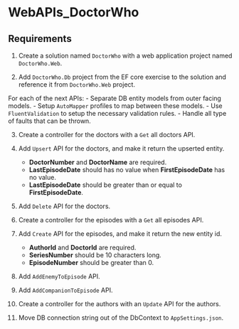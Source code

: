 # WebAPIs_DoctorWho

## Requirements

1. Create a solution named `DoctorWho` with a web application project named `DoctorWho.Web`.

2. Add `DoctorWho.Db` project from the EF core exercise to the solution and reference it from `DoctorWho.Web` project.

For each of the next APIs:
    - Separate DB entity models from outer facing models.
    - Setup `AutoMapper` profiles to map between these models.
    - Use `FluentValidation` to setup the necessary validation rules.
    - Handle all type of faults that can be thrown.

3. Create a controller for the doctors with a `Get` all doctors API.

4. Add `Upsert` API for the doctors, and make it return the upserted entity.
    - **DoctorNumber** and **DoctorName** are required.
    - **LastEpisodeDate** should has no value when **FirstEpisodeDate** has no value.
    - **LastEpisodeDate** should be greater than or equal to **FirstEpisodeDate**.

5. Add `Delete` API for the doctors.

6. Create a controller for the episodes with a `Get` all episodes API.

7. Add `Create` API for the episodes, and make it return the new entity id.
    - **AuthorId** and **DoctorId** are required.
    - **SeriesNumber** should be 10 characters long.
    - **EpisodeNumber** should be greater than 0.

8. Add `AddEnemyToEpisode` API.

9. Add `AddCompanionToEpisode` API.

10. Create a controller for the authors with an `Update` API for the authors.

11. Move DB connection string out of the DbContext to `AppSettings.json`.